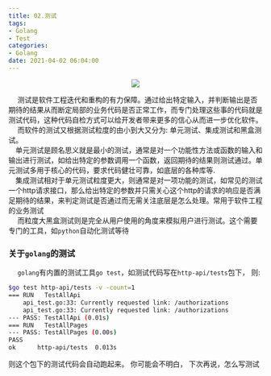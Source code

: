```yaml
---
title: 02.测试
tags:
- Golang
- Test
categories:
- Golang
date: 2021-04-02 06:04:00
---
```

<div align="center">
    <img src="https://qiniu.wuchuheng.com/image/20210402220408.png" />
</div>

&emsp; 测试是软件工程迭代和重构的有力保障。通过给出特定输入，并判断输出是否期待的结果从而断定局部的业务代码是否正常工作，而专门处理这些事的代码就是测试代码，这种代码自检方式可以给开发者带来更多的信心从而进一步优化软件。  
&emsp; 而软件的测试又根据测试粒度的由小到大又分为: 单元测试、集成测试和黑盒测试。  
&emsp;单元测试是顾名思义就是最小的测试，通常是对一个功能性方法或函数的输入和输出进行测试，如给出特定的参数调用一个函数，返回期待的结果则测试通过。单元测试多用于核心的代码，要求代码健壮可靠，如底层的各种库等.    
&emsp;集成测试相对于单元测试粒度更大，则通常是对一项功能的测试，如常见的测试一个http请求接口，那么给出特定的参数并只需关心这个http的请求的响应是否满足期待的结果，来判定测试是否通过而无需关注底层是怎么处理。常用于软件工程的业务测试    
&emsp; 而粒度大黑盒测试则是完全从用户使用的角度来模拟用户进行测试。这个需要专门的工具，如`python`自动化测试等待  
<!--more-->
### 关于`golang`的测试
&emsp; `golang`有内置的测试工具`go test`，如测试代码写在`http-api/tests`包下， 则:
``` bash
$go test http-api/tests -v -count=1   
=== RUN   TestAllApi
    api_test.go:33: Currently requested link: /authorizations 
    api_test.go:33: Currently requested link: /authorizations 
--- PASS: TestAllApi (0.01s)
=== RUN   TestAllPages
--- PASS: TestAllPages (0.00s)
PASS
ok      http-api/tests  0.013s
```
则这个包下的测试代码会自动跑起来。 你可能会不明白， 下次再说，怎么写测试